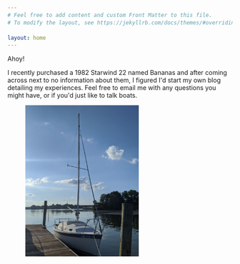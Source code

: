 ```yaml
---
# Feel free to add content and custom Front Matter to this file.
# To modify the layout, see https://jekyllrb.com/docs/themes/#overriding-theme-defaults

layout: home
---
```

Ahoy!

I recently purchased a 1982 Starwind 22 named Bananas and after coming across next to no information about them, I figured I'd start my own blog detailing my experiences. Feel free to email me with any questions you might have, or if you'd just like to talk boats.

<figure>
  <a href= "/assets/images/home/boat-full.jpg" target="_blank">
    <img src="/assets/images/home/boat.jpg">
  </a>
</figure>

<style>
  img {
    display: block;
    width: 60%;
  }
</style>
